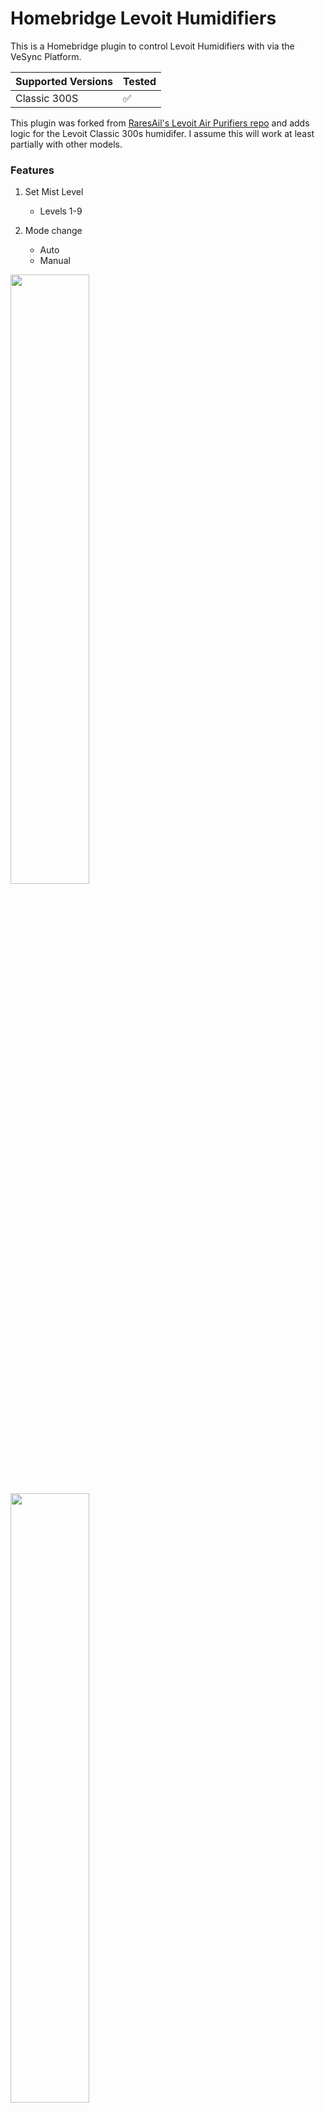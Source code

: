 # Homebridge Levoit Humidifiers

This is a Homebridge plugin to control Levoit Humidifiers with via the VeSync Platform.

| Supported Versions | Tested                           |
| ------------------ | -------------------------------- |
| Classic 300S       | ✅                               |

This plugin was forked from [RaresAil's Levoit Air Purifiers repo](https://github.com/RaresAil/homebridge-levoit-air-purifier) and adds logic for the Levoit Classic 300s humidifer. I assume this will work at least partially with other models.

### Features

1. Set Mist Level
   - Levels 1-9

2. Mode change
   - Auto
   - Manual

<a href="url"><img src="https://github.com/pschroeder89/homebridge-levoit-humidifiers/blob/main/images/off.png?raw=true" width=50% height=50%></a>
<a href="url"><img src="https://github.com/pschroeder89/homebridge-levoit-humidifiers/blob/main/images/humidity.png?raw=true" width=50% height=50%></a>
<a href="url"><img src="https://github.com/pschroeder89/homebridge-levoit-humidifiers/blob/main/images/auto.png?raw=true" width=50% height=50%></a>

The read data is cached for 5 seconds to not trigger the rate limiter for the API.
Each request is delayed by 500ms to not trigger the rate limiter if a huge number of requests are sent.

The timers are not included because you can accomplish similar results by using Home App's Automation or the Shortcuts app

### Configuration

- Via the Homebridge UI, enter the Homebridge VeSync Client plugin settings.
- Enter your VeSync app credentials.
- Setup the platform plugin as a child bridge for better performance
- Save and restart Homebridge.

This plugin requires your VeSync credentials as it communicates with the VeSync devices via VeSync's own API. Your credentials are only stored in the Homebridge config and not sent to any server except VeSync's.

You can also do this directly via the homebridge config by adding your credentials to the config file under platforms. Replace the values of `username` and `password` by your credentials.

```json
{
  "platforms": [
    {
      "name": "Levoit Humidifiers",
      "email": "email",
      "password": "password",
      "platform": "LevoitHumidifiers"
    }
  ]
}
```

### Enabling Debug Mode

In the config file, add `enableDebugMode: true`

```json
{
  "platforms": [
    {
      "name": "Levoit Humidifiers",
      "email": "email",
      "password": "password",
      "platform": "LevoitHumidifiers",
      "enableDebugMode": true
    }
  ]
}
```

### Local Development

To setup the local project clone the files and inside the root directory of the project run:

```
yarn install
```

After that to start the local server use

```
yarn watch
```
